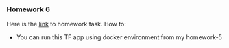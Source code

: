 ### Homework 6 ###
Here is the [link](https://github.com/nmurzin/devops_online/blob/master/homeworks/HomeWork-6.jpg) to homework task.
How to:  
- You can run this TF app using docker environment from my homework-5